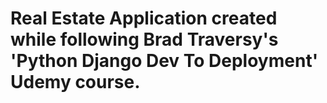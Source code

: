 # Real Estate Application created while following Brad Traversy's 'Python Django Dev To Deployment' Udemy course.
